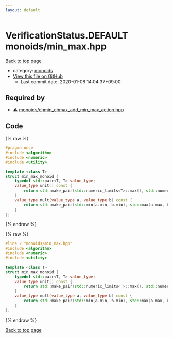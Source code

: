 ```yaml
---
layout: default
---
```


<!-- mathjax config similar to math.stackexchange -->
<script type="text/javascript" async
  src="https://cdnjs.cloudflare.com/ajax/libs/mathjax/2.7.5/MathJax.js?config=TeX-MML-AM_CHTML">
</script>
<script type="text/x-mathjax-config">
  MathJax.Hub.Config({
    TeX: { equationNumbers: { autoNumber: "AMS" }},
    tex2jax: {
      inlineMath: [ ['$','$'] ],
      processEscapes: true
    },
    "HTML-CSS": { matchFontHeight: false },
    displayAlign: "left",
    displayIndent: "2em"
  });
</script>

<script type="text/javascript" src="https://cdnjs.cloudflare.com/ajax/libs/jquery/3.4.1/jquery.min.js"></script>
<script src="https://cdn.jsdelivr.net/npm/jquery-balloon-js@1.1.2/jquery.balloon.min.js" integrity="sha256-ZEYs9VrgAeNuPvs15E39OsyOJaIkXEEt10fzxJ20+2I=" crossorigin="anonymous"></script>
<script type="text/javascript" src="../../assets/js/copy-button.js"></script>
<link rel="stylesheet" href="../../assets/css/copy-button.css" />


# VerificationStatus.DEFAULT monoids/min_max.hpp

<a href="../../index.html">Back to top page</a>

* category: <a href="../../index.html#315142c884fa9bdd2be3b42923ffe964">monoids</a>
* <a href="{{ site.github.repository_url }}/blob/master/monoids/min_max.hpp">View this file on GitHub</a>
    - Last commit date: 2020-01-08 14:04:37+09:00




## Required by

* :warning: <a href="chmin_chmax_add_min_max_action.hpp.html">monoids/chmin_chmax_add_min_max_action.hpp</a>


## Code

<a id="unbundled"></a>
{% raw %}
```cpp
#pragma once
#include <algorithm>
#include <numeric>
#include <utility>

template <class T>
struct min_max_monoid {
    typedef std::pair<T, T> value_type;
    value_type unit() const {
        return std::make_pair(std::numeric_limits<T>::max(), std::numeric_limits<T>::lowest());
    }
    value_type mult(value_type a, value_type b) const {
        return std::make_pair(std::min(a.min, b.min), std::max(a.max, b.max));
    }
};

```
{% endraw %}

<a id="bundled"></a>
{% raw %}
```cpp
#line 2 "monoids/min_max.hpp"
#include <algorithm>
#include <numeric>
#include <utility>

template <class T>
struct min_max_monoid {
    typedef std::pair<T, T> value_type;
    value_type unit() const {
        return std::make_pair(std::numeric_limits<T>::max(), std::numeric_limits<T>::lowest());
    }
    value_type mult(value_type a, value_type b) const {
        return std::make_pair(std::min(a.min, b.min), std::max(a.max, b.max));
    }
};

```
{% endraw %}

<a href="../../index.html">Back to top page</a>

